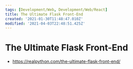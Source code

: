 ```yaml
---
tags: [Development/Web, Development/Web/React]
title: The Ultimate Flask Front-End
created: '2021-01-30T11:48:47.010Z'
modified: '2021-04-03T22:48:51.425Z'
---
```


# The Ultimate Flask Front-End

* https://realpython.com/the-ultimate-flask-front-end/

